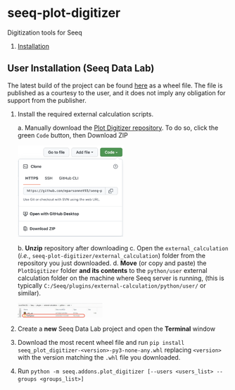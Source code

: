 # seeq-plot-digitizer
Digitization tools for Seeq

1. [Installation](#user-installation-seeq-data-lab)


## User Installation (Seeq Data Lab)

The latest build of the project can be found [here](https://github.com/eparsonnet93/seeq-plot-digitizer/dist) as a wheel file. The
file is published as a courtesy to the user, and it does not imply any obligation for support from the publisher.

1. Install the required external calculation scripts. 

    a. Manually download the [Plot Digitizer repository](https://github.com/eparsonnet93/seeq-plot-digitizer). To do so, click the green `Code` button, then Download ZIP

	<img src="imgs/zip_download.png" style="width:50%;">

    b. **Unzip** repository after downloading
    c. Open the `external_calculation` (*i.e.*, `seeq-plot-digitizer/external_calculation`) folder from the repository you just downloaded.
    d. **Move** (or copy and paste) the `PlotDigitizer` folder **and its contents** to the `python/user` external calculation folder on the machine where Seeq server is running, (this is typically `C:/Seeq/plugins/external-calculation/python/user/` or similar).

	<img src="imgs/external_calc_upload.png" style="width:40%;">


2. Create a **new** Seeq Data Lab project and open the **Terminal** window
3. Download the most recent wheel file and run `pip install seeq_plot_digitizer-<version>-py3-none-any.whl` replacing `<version>` with the version matching the `.whl` file you downloaded.
4. Run `python -m seeq.addons.plot_digitizer [--users <users_list> --groups <groups_list>]`
